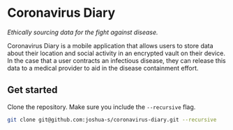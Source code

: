 # Coronavirus Diary
_Ethically sourcing data for the fight against disease._

Coronavirus Diary is a mobile application that allows users to store data about their location and social activity in an encrypted vault on their device. In the case that a user contracts an infectious disease, they can release this data to a medical provider to aid in the disease containment effort.

## Get started
Clone the repository. Make sure you include the `--recursive` flag.
```bash
git clone git@github.com:joshua-s/coronavirus-diary.git --recursive
```